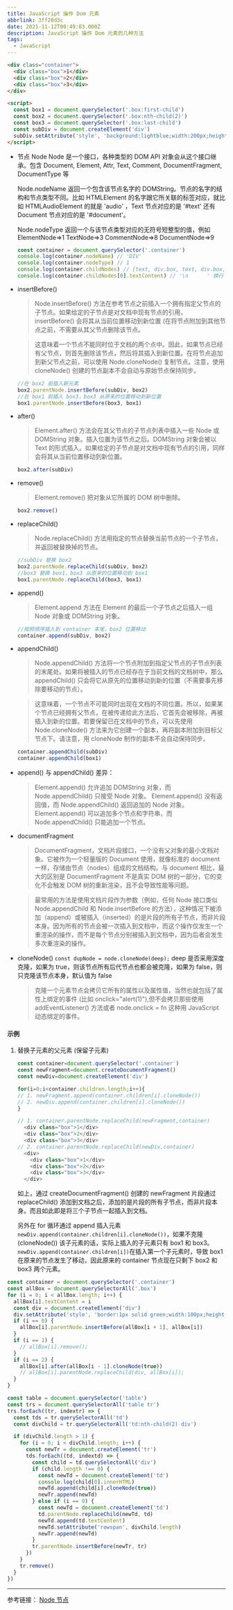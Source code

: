 ```yaml
---
title: JavaScript 操作 Dom 元素
abbrlink: 3ff28d3c
date: 2021-11-12T00:49:03.000Z
description: JavaScript 操作 Dom 元素的几种方法
tags:
  - JavaScript
---
```


```html
<div class="container">
  <div class="box">1</div>
  <div class="box">2</div>
  <div class="box">3</div>
</div>

<script>
  const box1 = document.querySelector('.box:first-child')
  const box2 = document.querySelector('.box:nth-child(2)')
  const box3 = document.querySelector('.box:last-child')
  const subDiv = document.createElement('div')
  subDiv.setAttribute('style', 'background:lightblue;width:200px;height:200px')
</script>
```

<!-- more -->

- 节点 Node
  Node 是一个接口，各种类型的 DOM API 对象会从这个接口继承。包含 Document, Element, Attr, Text, Comment, DocumentFragment, DocumentType 等

  Node.nodeName
  返回一个包含该节点名字的 DOMString。节点的名字的结构和节点类型不同。比如 HTMLElement 的名字跟它所关联的标签对应，就比如 HTMLAudioElement 的就是 'audio' ，Text 节点对应的是 '#text' 还有 Document 节点对应的是 '#document'。

  Node.nodeType
  返回一个与该节点类型对应的无符号短整型的值，例如 ElementNode=>1 TextNode=>3 CommentNode=>8 DocumentNode=>9

  ```js
  const container = document.querySelector('.container')
  console.log(container.nodeName) // 'DIV'
  console.log(container.nodeType) // 1
  console.log(container.childNodes) // [text, div.box, text, div.box, text, div.box, text]
  console.log(container.childNodes[0].textContent) // '\n      ' 换行
  ```

- insertBefore()

  > Node.insertBefore() 方法在参考节点之前插入一个拥有指定父节点的子节点。如果给定的子节点是对文档中现有节点的引用，insertBefore() 会将其从当前位置移动到新位置 (在将节点附加到其他节点之前，不需要从其父节点删除该节点。

  > 这意味着一个节点不能同时位于文档的两个点中。因此，如果节点已经有父节点，则首先删除该节点，然后将其插入到新位置。在将节点追加到新父节点之前，可以使用 Node.cloneNode() 复制节点。注意，使用 cloneNode() 创建的节点副本不会自动与原始节点保持同步。

  ```js
  //在 box2 前插入新元素
  box2.parentNode.insertBefore(subDiv, box2)
  //在 box1 前插入 box3，box3 从原来的位置移动到新位置
  box1.parentNode.insertBefore(box3, box1)
  ```

- after()

  > Element.after() 方法会在其父节点的子节点列表中插入一些 Node 或 DOMString 对象。插入位置为该节点之后。DOMString 对象会被以 Text 的形式插入。如果给定的子节点是对文档中现有节点的引用，同样会将其从当前位置移动到新位置。

  ```js
  box2.after(subDiv)
  ```

- remove()

  > Element.remove() 把对象从它所属的 DOM 树中删除。

  ```js
  box2.remove()
  ```

- replaceChild()

  > Node.replaceChild() 方法用指定的节点替换当前节点的一个子节点，并返回被替换掉的节点。

  ```js
  //subDiv 替换 box2
  box2.parentNode.replaceChild(subDiv, box2)
  //box3 替换 box1，box3 从原来的位置移动到 box1
  box1.parentNode.replaceChild(box3, box1)
  ```

- append()

  > Element.append 方法在 Element 的最后一个子节点之后插入一组 Node 对象或 DOMString 对象。

  ```js
  //按照顺序插入到 container 末尾，box2 位置移动
  container.append(subDiv, box2)
  ```

- appendChild()

  > Node.appendChild() 方法将一个节点附加到指定父节点的子节点列表的末尾处。如果将被插入的节点已经存在于当前文档的文档树中，那么 appendChild() 只会将它从原先的位置移动到新的位置（不需要事先移除要移动的节点）。

  > 这意味着，一个节点不可能同时出现在文档的不同位置。所以，如果某个节点已经拥有父节点，在被传递给此方法后，它首先会被移除，再被插入到新的位置。若要保留已在文档中的节点，可以先使用 Node.cloneNode() 方法来为它创建一个副本，再将副本附加到目标父节点下。请注意，用 cloneNode 制作的副本不会自动保持同步。

  ```js
  container.appendChild(subDiv)
  container.appendChild(box1)
  ```

- append() 与 appendChild() 差异：

  > Element.append() 允许追加 DOMString 对象，而 Node.appendChild() 只接受 Node 对象。
  > Element.append() 没有返回值，而 Node.appendChild() 返回追加的 Node 对象。
  > Element.append() 可以追加多个节点和字符串，而 Node.appendChild() 只能追加一个节点。

- documentFragment

  > DocumentFragment，文档片段接口，一个没有父对象的最小文档对象。它被作为一个轻量版的 Document 使用，就像标准的 document 一样，存储由节点（nodes）组成的文档结构。与 document 相比，最大的区别是 DocumentFragment 不是真实 DOM 树的一部分，它的变化不会触发 DOM 树的重新渲染，且不会导致性能等问题。

  > 最常用的方法是使用文档片段作为参数（例如，任何 Node 接口类似 Node.appendChild 和 Node.insertBefore 的方法），这种情况下被添加（append）或被插入（inserted）的是片段的所有子节点，而非片段本身。因为所有的节点会被一次插入到文档中，而这个操作仅发生一个重渲染的操作，而不是每个节点分别被插入到文档中，因为后者会发生多次重渲染的操作。

- cloneNode()
  `const dupNode = node.cloneNode(deep);`
  deep 是否采用深度克隆，如果为 true，则该节点所有后代节点也都会被克隆，如果为 false，则只克隆该节点本身，默认值为 false

  > 克隆一个元素节点会拷贝它所有的属性以及属性值，当然也就包括了属性上绑定的事件 (比如 onclick="alert(1)"),但不会拷贝那些使用 addEventListener() 方法或者 node.onclick = fn 这种用 JavaScript 动态绑定的事件。

#### 示例

1. 替换子元素的父元素 (保留子元素)

   ```js
   const container=document.querySelector('.container')
   const newFragment=document.createDocumentFragment()
   const newDiv=document.createElement('div')

   for(i=0;i<container.children.length;i++){
   // 1. newFragment.append(container.children[i].cloneNode())
   // 2. newDiv.append(container.children[i].cloneNode())
   }

   // 1. container.parentNode.replaceChild(newFragment,container)
     <div class="box">1</div>
     <div class="box">2</div>
     <div class="box">3</div>
   // 2. container.parentNode.replaceChild(newDiv,container)
     <div>
       <div class="box">1</div>
       <div class="box">2</div>
       <div class="box">3</div>
     </div>
   ```

   如上，通过 createDocumentFragment() 创建的 newFragment 片段通过 replaceChild() 添加到文档之后，添加的是片段的所有子节点，而非片段本身。而且如此即是将三个子节点一起插入到文档。

   另外在 for 循环通过 append 插入元素`newDiv.append(container.children[i].cloneNode())`，如果不克隆 (cloneNode()) 该子元素的话，实际上插入的子元素只有 box1 和 box3。`newDiv.append(container.children[i])`在插入第一个子元素时，导致 box1 在原来的节点发生了移动，因此原来的 container 节点现在只剩下 box2 和 box3 两个元素。

```js
const container = document.querySelector('.container')
const allBox = document.querySelectorAll('.box')
for (i = 0; i < allBox.length; i++) {
  allBox[i].textContent = i
  const div = document.createElement('div')
  div.setAttribute('style', 'border:1px solid green;width:100px;height:100px')
  if (i == 0) {
    allBox[i].parentNode.insertBefore(allBox[i + 1], allBox[i])
  }
  if (i == 1) {
    // allBox[i].remove();
  }
  if (i == 2) {
    allBox[i].after(allBox[i - 1].cloneNode(true))
    // allBox[i].parentNode.replaceChild(div, allBox[i]);
  }
}

const table = document.querySelector('table')
const trs = document.querySelectorAll('table tr')
trs.forEach((tr, indextr) => {
  const tds = tr.querySelectorAll('td')
  const divChild = tr.querySelectorAll('td:nth-child(2) div')

  if (divChild.length > 1) {
    for (i = 0; i < divChild.length; i++) {
      const newTr = document.createElement('tr')
      tds.forEach((td, indextd) => {
        const child = td.querySelectorAll('div')
        if (child.length !== 0) {
          const newTd = document.createElement('td')
          console.log(child[0].innerHTML)
          newTd.append(child[i].cloneNode(true))
          newTr.append(newTd)
        } else if (i == 0) {
          const newTd = document.createElement('td')
          td.parentNode.replaceChild(newTd, td)
          newTd.append(td.textContent)
          newTd.setAttribute('rowspan', divChild.length)
          newTr.append(newTd)
        }
        tr.parentNode.insertBefore(newTr, tr)
      })
    }
    tr.remove()
  }
})
```

---

参考链接：
[Node 节点](https://developer.mozilla.org/zh-CN/docs/Web/API/Node)
